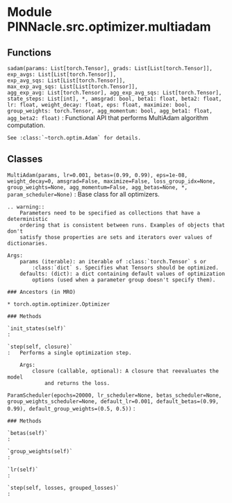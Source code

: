 # Module PINNacle.src.optimizer.multiadam

## Functions

`sadam(params: List[torch.Tensor], grads: List[List[torch.Tensor]], exp_avgs: List[List[torch.Tensor]], exp_avg_sqs: List[List[torch.Tensor]], max_exp_avg_sqs: List[List[torch.Tensor]], agg_exp_avg: List[torch.Tensor], agg_exp_avg_sqs: List[torch.Tensor], state_steps: List[int], *, amsgrad: bool, beta1: float, beta2: float, lr: float, weight_decay: float, eps: float, maximize: bool, group_weights: torch.Tensor, agg_momentum: bool, agg_beta1: float, agg_beta2: float)`
: Functional API that performs MultiAdam algorithm computation.

    See :class:`~torch.optim.Adam` for details.

## Classes

`MultiAdam(params, lr=0.001, betas=(0.99, 0.99), eps=1e-08, weight_decay=0, amsgrad=False, maximize=False, loss_group_idx=None, group_weights=None, agg_momentum=False, agg_betas=None, *, param_scheduler=None)`
: Base class for all optimizers.

    .. warning::
        Parameters need to be specified as collections that have a deterministic
        ordering that is consistent between runs. Examples of objects that don't
        satisfy those properties are sets and iterators over values of dictionaries.

    Args:
        params (iterable): an iterable of :class:`torch.Tensor` s or
            :class:`dict` s. Specifies what Tensors should be optimized.
        defaults: (dict): a dict containing default values of optimization
            options (used when a parameter group doesn't specify them).

    ### Ancestors (in MRO)

    * torch.optim.optimizer.Optimizer

    ### Methods

    `init_states(self)`
    :

    `step(self, closure)`
    :   Performs a single optimization step.

        Args:
            closure (callable, optional): A closure that reevaluates the model
                and returns the loss.

`ParamScheduler(epochs=20000, lr_scheduler=None, betas_scheduler=None, group_weights_scheduler=None, default_lr=0.001, default_betas=(0.99, 0.99), default_group_weights=(0.5, 0.5))`
:

    ### Methods

    `betas(self)`
    :

    `group_weights(self)`
    :

    `lr(self)`
    :

    `step(self, losses, grouped_losses)`
    :
